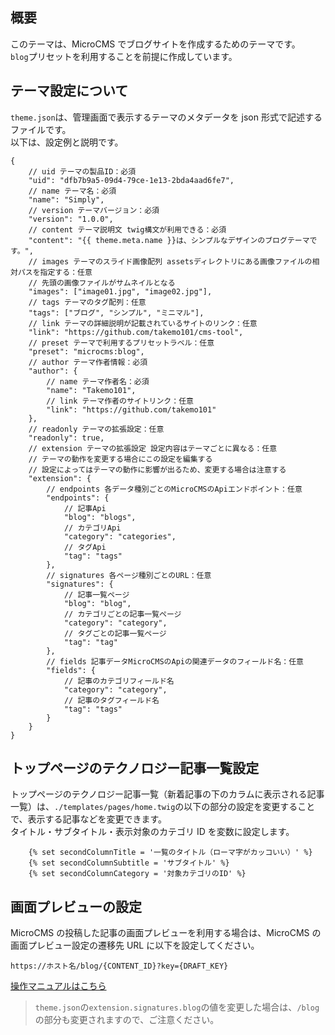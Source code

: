 ## 概要

このテーマは、MicroCMS でブログサイトを作成するためのテーマです。  
`blog`プリセットを利用することを前提に作成しています。

## テーマ設定について

`theme.json`は、管理画面で表示するテーマのメタデータを json 形式で記述するファイルです。  
以下は、設定例と説明です。

```jsonc
{
    // uid テーマの製品ID：必須
    "uid": "dfb7b9a5-09d4-79ce-1e13-2bda4aad6fe7",
    // name テーマ名：必須
    "name": "Simply",
    // version テーマバージョン：必須
    "version": "1.0.0",
    // content テーマ説明文 twig構文が利用できる：必須
    "content": "{{ theme.meta.name }}は、シンプルなデザインのブログテーマです。",
    // images テーマのスライド画像配列 assetsディレクトリにある画像ファイルの相対パスを指定する：任意
    // 先頭の画像ファイルがサムネイルとなる
    "images": ["image01.jpg", "image02.jpg"],
    // tags テーマのタグ配列：任意
    "tags": ["ブログ", "シンプル", "ミニマル"],
    // link テーマの詳細説明が記載されているサイトのリンク：任意
    "link": "https://github.com/takemo101/cms-tool",
    // preset テーマで利用するプリセットラベル：任意
    "preset": "microcms:blog",
    // author テーマ作者情報：必須
    "author": {
        // name テーマ作者名：必須
        "name": "Takemo101",
        // link テーマ作者のサイトリンク：任意
        "link": "https://github.com/takemo101"
    },
    // readonly テーマの拡張設定：任意
    "readonly": true,
    // extension テーマの拡張設定 設定内容はテーマごとに異なる：任意
    // テーマの動作を変更する場合にこの設定を編集する
    // 設定によってはテーマの動作に影響が出るため、変更する場合は注意する
    "extension": {
        // endpoints 各データ種別ごとのMicroCMSのApiエンドポイント：任意
        "endpoints": {
            // 記事Api
            "blog": "blogs",
            // カテゴリApi
            "category": "categories",
            // タグApi
            "tag": "tags"
        },
        // signatures 各ページ種別ごとのURL：任意
        "signatures": {
            // 記事一覧ページ
            "blog": "blog",
            // カテゴリごとの記事一覧ページ
            "category": "category",
            // タグごとの記事一覧ページ
            "tag": "tag"
        },
        // fields 記事データMicroCMSのApiの関連データのフィールド名：任意
        "fields": {
            // 記事のカテゴリフィールド名
            "category": "category",
            // 記事のタグフィールド名
            "tag": "tags"
        }
    }
}
```

## トップページのテクノロジー記事一覧設定

トップページのテクノロジー記事一覧（新着記事の下のカラムに表示される記事一覧）は、`./templates/pages/home.twig`の以下の部分の設定を変更することで、表示する記事などを変更できます。  
タイトル・サブタイトル・表示対象のカテゴリ ID を変数に設定します。

```twig
    {% set secondColumnTitle = '一覧のタイトル（ローマ字がカッコいい）' %}
    {% set secondColumnSubtitle = 'サブタイトル' %}
    {% set secondColumnCategory = '対象カテゴリのID' %}
```

## 画面プレビューの設定

MicroCMS の投稿した記事の画面プレビューを利用する場合は、MicroCMS の画面プレビュー設定の遷移先 URL に以下を設定してください。

```
https://ホスト名/blog/{CONTENT_ID}?key={DRAFT_KEY}
```

[操作マニュアルはこちら](https://document.microcms.io/manual/screen-preview)

> `theme.json`の`extension.signatures.blog`の値を変更した場合は、`/blog`の部分も変更されますので、ご注意ください。
